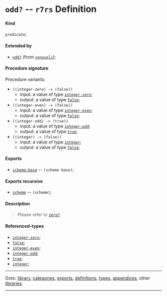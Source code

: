 

<a id='definition__r7rs__odd_3f'></a>

# `odd?` -- `r7rs` Definition


<a id='definition__r7rs__odd_3f__kind'></a>

#### Kind

`predicate`;


<a id='definition__r7rs__odd_3f__extended-by'></a>

#### Extended by

 * [`odd?`](../../vonuvoli/definitions/odd_3f.md#definition__vonuvoli__odd_3f) (from [`vonuvoli`](../../vonuvoli/_index.md#library__vonuvoli));


<a id='definition__r7rs__odd_3f__procedure-signature'></a>

#### Procedure signature

Procedure variants:
 * `((integer-zero) -> (false))`
   * input: a value of type [`integer-zero`](../../r7rs/types/integer-zero.md#type__r7rs__integer-zero);
   * output: a value of type [`false`](../../r7rs/types/false.md#type__r7rs__false);
 * `((integer-even) -> (false))`
   * input: a value of type [`integer-even`](../../r7rs/types/integer-even.md#type__r7rs__integer-even);
   * output: a value of type [`false`](../../r7rs/types/false.md#type__r7rs__false);
 * `((integer-odd) -> (true))`
   * input: a value of type [`integer-odd`](../../r7rs/types/integer-odd.md#type__r7rs__integer-odd);
   * output: a value of type [`true`](../../r7rs/types/true.md#type__r7rs__true);
 * `((integer) -> (false))`
   * input: a value of type [`integer`](../../r7rs/types/integer.md#type__r7rs__integer);
   * output: a value of type [`false`](../../r7rs/types/false.md#type__r7rs__false);


<a id='definition__r7rs__odd_3f__exports'></a>

#### Exports

 * [`scheme:base`](../../r7rs/exports/scheme_3a_base.md#export__r7rs__scheme_3a_base) -- `(scheme base)`;


<a id='definition__r7rs__odd_3f__exports-recursive'></a>

#### Exports recursive

 * [`scheme`](../../r7rs/exports/scheme.md#export__r7rs__scheme) -- `(scheme)`;


<a id='definition__r7rs__odd_3f__description'></a>

#### Description

> Please refer to [`zero?`](../../r7rs/definitions/zero_3f.md#definition__r7rs__zero_3f).


<a id='definition__r7rs__odd_3f__referenced-types'></a>

#### Referenced-types

 * [`integer-zero`](../../r7rs/types/integer-zero.md#type__r7rs__integer-zero);
 * [`false`](../../r7rs/types/false.md#type__r7rs__false);
 * [`integer-even`](../../r7rs/types/integer-even.md#type__r7rs__integer-even);
 * [`integer-odd`](../../r7rs/types/integer-odd.md#type__r7rs__integer-odd);
 * [`true`](../../r7rs/types/true.md#type__r7rs__true);
 * [`integer`](../../r7rs/types/integer.md#type__r7rs__integer);

----

Goto: [library](../../r7rs/_index.md#library__r7rs), [categories](../../r7rs/categories/_index.md#toc__r7rs__categories), [exports](../../r7rs/exports/_index.md#toc__r7rs__exports), [definitions](../../r7rs/definitions/_index.md#toc__r7rs__definitions), [types](../../r7rs/types/_index.md#toc__r7rs__types), [appendices](../../r7rs/appendices/_index.md#toc__r7rs__appendices), other [libraries](../../_libraries.md#toc__libraries).

----

